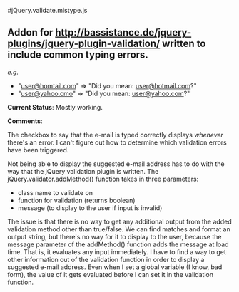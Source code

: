 #jQuery.validate.mistype.js
## Addon for http://bassistance.de/jquery-plugins/jquery-plugin-validation/ written to include common typing errors.

_e.g._

  * "user@homtail.com" => "Did you mean: user@hotmail.com?"
  * "user@yahoo.cmo" => "Did you mean: user@yahoo.com?"

**Current Status**: Mostly working.

**Comments**: 

The checkbox to say that the e-mail is typed correctly displays _whenever_ there's an error. I can't figure out how to determine which validation errors have been triggered.

Not being able to display the suggested e-mail address has to do with the way that the jQuery validation plugin is written. The jQuery.validator.addMethod() function takes in three parameters:

  * class name to validate on
  * function for validation (returns boolean)  
  * message (to display to the user if input is invalid)
  
The issue is that there is no way to get any additional output from the added validation method other than true/false.  We can find matches and format an output string, but there's no way for it to display to the user, because the message parameter of the addMethod() function adds the message at load time. That is, it evaluates any input immediately. I have to find a way to get other information out of the validation function in order to display a suggested e-mail address. Even when I set a global variable (I know, bad form), the value of it gets evaluated before I can set it in the validation function.